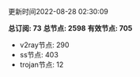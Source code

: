 更新时间2022-08-28 02:30:09

**总订阅: 73**
**总节点: 2598**
**有效节点: 705**
- v2ray节点: 290
- ss节点: 403
- trojan节点: 12
